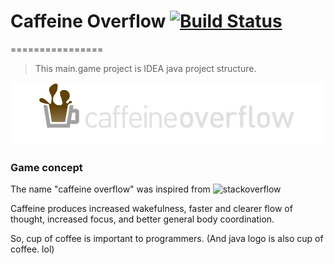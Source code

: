 # Caffeine Overflow [![Build Status](https://travis-ci.org/QuadFlask/caffeineoverflow.png)](https://travis-ci.org/QuadFlask/caffeineoverflow.png)
================

> This main.game project is IDEA java project structure.

![caffeine overflow img](https://github.com/QuadFlask/caffeineoverflow/blob/master/asset/logo.png?raw=true)

### Game concept

The name "caffeine overflow" was inspired from ![stackoverflow](http://blog.moovweb.com/wp-content/uploads/2013/04/stackoverflow-logo.png)

Caffeine produces increased wakefulness, faster and clearer flow of thought, increased focus, and better general body coordination.

So, cup of coffee is important to programmers. (And java logo is also cup of coffee. lol)

